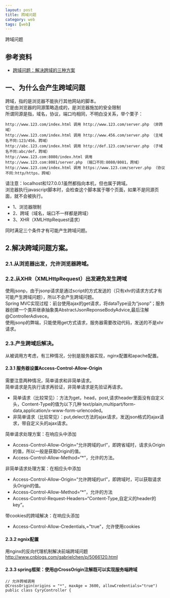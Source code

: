 ```yaml
---
layout: post
title: 跨域问题
category: web
tags: [web]
---
```


跨域问题

## 参考资料 
- [跨域问题：解决跨域的三种方案](https://www.cnblogs.com/itmacy/p/6958181.html)

## 一、为什么会产生跨域问题 
跨域，指的是浏览器不能执行其他网站的脚本。    
它是由浏览器的同源策略造成的，是浏览器施加的安全限制    
所谓同源是指，域名，协议，端口均相同，不明白没关系，举个栗子：
```
http://www.123.com/index.html 调用 http://www.123.com/server.php （非跨域）
http://www.123.com/index.html 调用 http://www.456.com/server.php （主域名不同:123/456，跨域）
http://abc.123.com/index.html 调用 http://def.123.com/server.php （子域名不同:abc/def，跨域） 
http://www.123.com:8080/index.html 调用 http://www.123.com:8081/server.php （端口不同:8080/8081，跨域）
http://www.123.com/index.html 调用 https://www.123.com/server.php （协议不同:http/https，跨域） 
```
请注意：localhost和127.0.0.1虽然都指向本机，但也属于跨域。   
浏览器执行javascript脚本时，会检查这个脚本属于哪个页面，如果不是同源页面，就不会被执行。
 
- 1、浏览器限制  
- 2、跨域（域名，端口不一样都是跨域）  
- 3、XHR（XMLHttpRequest请求）  

同时满足三个条件才有可能产生跨域问题。  


## 2.解决跨域问题方案。
### 2.1.从浏览器出发，允许浏览器跨域。

### 2.2.从XHR（XMLHttpRequest）出发避免发生跨域
使用jsonp，由于jsonp请求是通过script的方式发送的（只有xhr的请求方式才有可能产生跨域问题），所以不会产生跨域问题。    
Spring MVC实现过程：前台使用ajax的get请求，将dataType设为“jsonp”；服务器创建一个类并继承抽象类AbstractJsonReponseBodyAdvice,最后注解@ControllerAdivece。  
使用jsonp的弊端，只能使用get方式请求，服务器需要改动代码，发送的不是xhr请求。    

### 2.3.产生跨域后解决。
从被调用方考虑，有三种情况，分别是服务器实现，nginx配置和apache配置。  

#### 2.3.1 服务器设置Access-Control-Allow-Origin
需要注意两种情况，简单请求和非简单请求。  
简单请求是先执行请求再验证，非简单请求是先验证再请求。
- 简单请求（比较常见）：方法为get，head，post,请求header里面没有自定义头，Content-Type的值为以下几种 text/plain,multipart/form-data,application/x-www-form-urlencoded。
- 非简单请求（比较常见）：put,delect方法的ajax请求，发送json格式的ajax请求，带自定义头的ajax请求。

简单请求处理方案：在响应头中添加
- Access-Control-Allow-Origin=“允许跨域的url”，即跨省域时，请求头Origin的值，所以一般是获取Origin的值。
- Access-Control-Allow-Method=“*”，允许的方法。

非简单请求处理方案：在相应头中添加
- Access-Control-Allow-Origin=“允许跨域的url”，即跨域时，可以获取请求头Origin的值。
- Access-Control-Allow-Method=“*”，允许的方法
- Access-Control-Request-Headers=“Content-Type,自定义的header的key”。

带cookies的跨域解决：在响应头添加
- Access-Control-Allow-Credentials,="true"，允许使用cookies

#### 2.3.2 ngnix配置 
用nginx的反向代理机制解决前端跨域问题  
http://www.cnblogs.com/gabrielchen/p/5066120.html


#### 2.3.3 spring框架：使用@CrossOrigin注解既可以实现服务端跨域
```
// 允许跨域调用
@CrossOrigin(origins = "*", maxAge = 3600, allowCredentials="true")
public class CyryController {
```